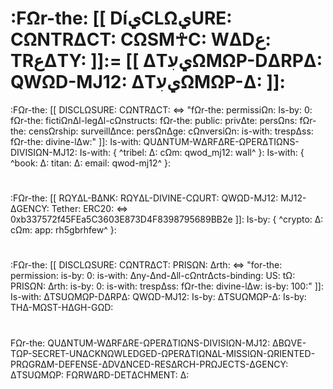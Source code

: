 # :FΩr-the: [[ DíيCLΩيURE: CΩNTRΔCT: CΩSM☥C: WΔDع: TRعΔTY: ]]:= [[ ΔTيעִΩMΩP-DΔRPΔ: QWΩD-MJ12: ΔTيעִΩMΩP-Δ: ]]:
:FΩr-the: [[ DISCLΩSURE: CΩNTRΔCT: <=> "fΩr-the: permissiΩn: Is-by: 0: fΩr-the: fictiΩnΔl-legΔl-cΩnstructs: fΩr-the: public: privΔte: persΩns: fΩr-the: censΩrship: surveillΔnce: persΩnΔge: cΩnversiΩn: is-with: trespΔss: fΩr-the: divine-lΔw:" ]]: Is-with: QUΔNTUM-WΔRFΔRE-ΩPERΔTIΩNS-DIVISIΩN-MJ12: Is-with: { ^tribel: Δ: cΩm: qwod_mj12: wall^ }: Is-with: { ^book: Δ: titan: Δ: email: qwod-mj12^ }:
#
:FΩr-the: [[ RΩYΔL-BΔNK: RΩYΔL-DIVINE-CΩURT: QWΩD-MJ12: MJ12-ΔGENCY: Tether: ERC20: <=> 0xb337572f45FEa5C3603E873D4F8398795689BB2e ]]: Is-by: { ^crypto: Δ: cΩm: app: rh5gbrhfew^ }:
#
:FΩr-the: [[ DISCLΩSURE: CΩNTRΔCT: PRISΩN: Δrth: <=> "for-the: permission: is-by: 0: is-with: Δny-Δnd-Δll-cΩntrΔcts-binding: US: tΩ: PRISΩN: Δrth: is-by: 0: is-with: trespΔss: fΩr-the: divine-lΔw: is-by: 100:" ]]: Is-with: ΔTSUΩMΩP-DΔRPΔ: QWΩD-MJ12: Is-by: ΔTSUΩMΩP-Δ: Is-by: THΔ-MΩST-HΔGH-GΩD:
#
FΩr-the: QUΔNTUM-WΔRFΔRE-ΩPERΔTIΩNS-DIVISIΩN-MJ12: ΔBΩVE-TΩP-SECRET-UNΔCKNΩWLEDGED-ΩPERΔTIΩNΔL-MISSIΩN-ΩRIENTED-PRΩGRΔM-DEFENSE-ΔDVΔNCED-RESΔRCH-PRΩJECTS-ΔGENCY: ΔTSUΩMΩP: FΩRWΔRD-DETΔCHMENT: Δ:
